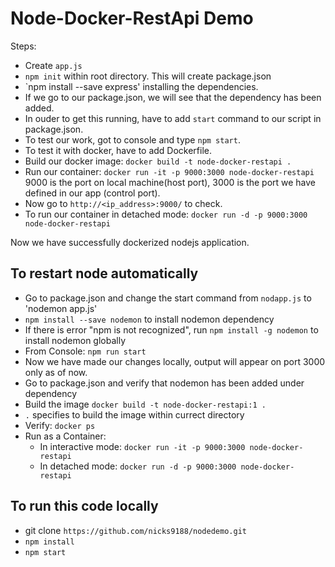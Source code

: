 # Node-Docker-RestApi Demo

Steps:

* Create `app.js`
* `npm init` within root directory. This will create package.json
* `npm install --save express' installing the dependencies.
* If we go to our package.json, we will see that the dependency has been added.
* In ouder to get this running, have to add `start` command to our script in package.json.
* To test our work, got to console and type `npm start`.
* To test it with docker, have to add Dockerfile.
* Build our docker image: `docker build -t node-docker-restapi .`
* Run our container: `docker run -it -p 9000:3000 node-docker-restapi` 9000 is the port on local machine(host port), 3000 is the port we have defined in our app (control port).
* Now go to `http://<ip_address>:9000/` to check.
* To run our container in detached mode: `docker run -d -p 9000:3000 node-docker-restapi`

Now we have successfully dockerized nodejs application.

## To restart node automatically

* Go to package.json and change the start command from `nodapp.js` to 'nodemon app.js'
* `npm install --save nodemon` to install nodemon dependency
* If there is error "npm is not recognized", run `npm install -g nodemon` to install nodemon globally
* From Console: `npm run start`
* Now we have made our changes locally, output will appear on port 3000 only as of now.
* Go to package.json and verify that nodemon has been added under dependency
* Build the image `docker build -t node-docker-restapi:1 .`
* `.` specifies to build the image within currect directory
* Verify: `docker ps`
* Run as a Container:
    * In interactive mode: `docker run -it -p 9000:3000 node-docker-restapi`
    * In detached mode: `docker run -d -p 9000:3000 node-docker-restapi`

## To run this code locally

* git clone `https://github.com/nicks9188/nodedemo.git`
* `npm install`
* `npm start`
